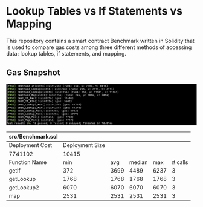 # Lookup Tables vs If Statements vs Mapping

This repository contains a smart contract Benchmark written in Solidity that is used to compare gas costs among three different methods of accessing data: lookup tables, if statements, and mapping.

## Gas Snapshot

![Alt text](image.png)

| src/Benchmark.sol |                 |      |        |      |         |
|--------------------------------------|-----------------|------|--------|------|---------|
| Deployment Cost                      | Deployment Size |      |        |      |         |
| 7741102                              | 10415           |      |        |      |         |
| Function Name                        | min             | avg  | median | max  | # calls |
| getIf                                | 372             | 3699 | 4489   | 6237 | 3       |
| getLookup                            | 1768            | 1768 | 1768   | 1768 | 3       |
| getLookup2                           | 6070            | 6070 | 6070   | 6070 | 3       |
| map                                  | 2531            | 2531 | 2531   | 2531 | 3       |





